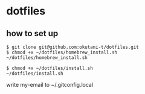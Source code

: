 # dotfiles

## how to set up

```
$ git clone git@github.com:okutani-t/dotfiles.git
$ chmod +x ~/dotfiles/homebrew_install.sh
~/dotfiles/homebrew_install.sh
```

```
$ chmod +x ~/dotfiles/install.sh
~/dotfiles/install.sh
```

write my-email to ~/.gitconfig.local
